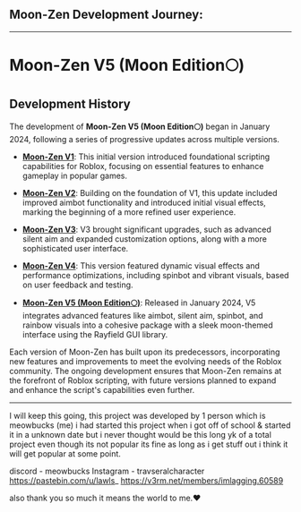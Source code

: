 ## Moon-Zen Development Journey:
---

# Moon-Zen V5 (Moon Edition🌕)

## Development History

The development of **Moon-Zen V5 (Moon Edition🌕)** began in January 2024, following a series of progressive updates across multiple versions. 

- **[Moon-Zen V1](https://github.com/AkiraAKA/Moon-Zen)**: This initial version introduced foundational scripting capabilities for Roblox, focusing on essential features to enhance gameplay in popular games.

- **[Moon-Zen V2](https://github.com/AkiraAKA/Moon-Zen-V2)**: Building on the foundation of V1, this update included improved aimbot functionality and introduced initial visual effects, marking the beginning of a more refined user experience.

- **[Moon-Zen V3](https://github.com/AkiraAKA/Moon-Zen-V3)**: V3 brought significant upgrades, such as advanced silent aim and expanded customization options, along with a more sophisticated user interface.

- **[Moon-Zen V4](https://github.com/AkiraAKA/Moon-Zen-V4)**: This version featured dynamic visual effects and performance optimizations, including spinbot and vibrant visuals, based on user feedback and testing.

- **[Moon-Zen V5 (Moon Edition🌕)](https://github.com/AkiraAKA/Moon-Zen-V5-Moon-Version/tree/main)**: Released in January 2024, V5 integrates advanced features like aimbot, silent aim, spinbot, and rainbow visuals into a cohesive package with a sleek moon-themed interface using the Rayfield GUI library.

Each version of Moon-Zen has built upon its predecessors, incorporating new features and improvements to meet the evolving needs of the Roblox community. The ongoing development ensures that Moon-Zen remains at the forefront of Roblox scripting, with future versions planned to expand and enhance the script's capabilities even further.

--- 

I will keep this going, this project was developed by 1 person which is meowbucks (me) i had started this project when i got off of school & started it in a unknown date but i never thought would be this long yk of a total project even though its not popular its fine as long as i get stuff out i think it will get popular at some point.

discord - meowbucks 
Instagram - travseralcharacter 
https://pastebin.com/u/lawls_
https://v3rm.net/members/imlagging.60589

also thank you so much it means the world to me.❤️
